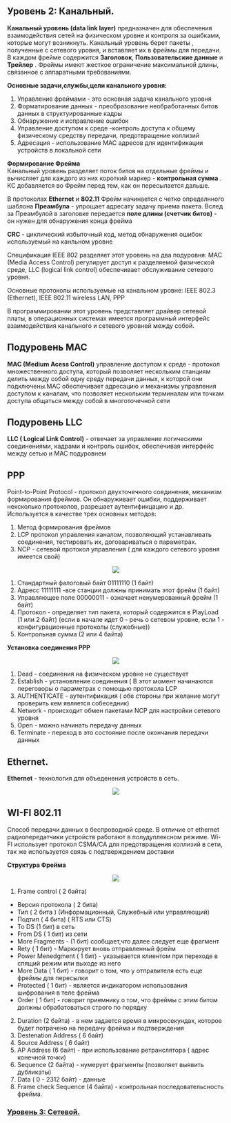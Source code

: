 ## Уровень 2: Канальный.

__Канальный уровень (data link layer)__ предназначен для обеспечения взаимодействия сетей на физическом уровне и контроля за ошибками, которые могут возникнуть. Канальный уровень берет пакеты , полученные с сетевого уровня, и вставляет их в фреймы для передачи. В каждом фрейме содержится **Заголовок**, **Пользовательские данные** и **Трейлер** . Фреймы имеют жесткое ограничение максимальной длины, связанное с аппаратными требованиями.    

__Основные задачи,службы,цели канального уровня:__
1. Управление фреймами - это основная задача канального уровня
2. Форматирование данных - преобразование необработанных битов данных в структуированные кадры
3. Обнаружение и исправление ошибок
4. Управление доступом к среде -контроль доступа к общему физическому средству передачи,  предотвращение коллизий
5. Адресация - использование MAC адресов для идентификации устройств в локальной сети

__Формирование Фрейма__    
Канальный уровень разделяет поток битов на отдельные фреймы и вычисляет для каждого  из них короткий маркер - __контрольная сумма__ . КС добавляется во Фрейм перед тем, как он пересылается дальше.    

В протоколах **Ethernet** и **802.11** Фрейм  начинается с четко определнного шаблона **Преамбула** - упрощает адресату задачу приема пакета. Вслед за Преамбулой в заголовке передается  __поле длины (счетчик битов)__ - он нужен для обнаружения конца фрейма    

**CRC** - циклический избыточный код, метод обнаружения ошибок используемый на канльном уровне

Спецификация IEEE 802 разделяет этот уровень на два подуровня: MAC (Media Access Control) регулирует доступ к разделяемой физической среде, LLC (logical link control) обеспечивает обслуживание сетевого уровня.

Основные протоколы используемые на канальном уровне: IEEE 802.3 (Ethernet), IEEE 802.11 wireless LAN, PPP

В программировании этот уровень представляет драйвер сетевой платы, в операционных системах имеется программный интерфейс взаимодействия канального и сетевого уровней между собой. 

## Подуровень MAC
__MAC (Medium Acess Control)__ управление доступом к среде -  протокол множественного доступа, который позволяет нескольким станциям делить между собой одну среду передачи данных, к которой они подключены.MAC обеспечивает адресацию и механизмы управления доступом к каналам, что позволяет нескольким терминалам или точкам доступа общаться между собой в многоточечной сети

## Подуровень LLC
__LLC ( Logical Link Control)__ - отвечает за управление логическими соединениями, кадрами и контроль ошибок, обеспечивая интерфейс между сетью и MAC подуровнем

## PPP
Point-to-Point Protocol - протокол двухточечного соединения, механизм формирования фреймов. Он обнаруживает ошибки, поддерживает нексколько протоколов, разрешает аутентификцацию и др. Используется в качестве трех основных методов:
1. Метод формирования фреймов
2. LCP протокол управления каналом, позволяющий устанавливать соединения, тестировать их, договариваться о параметрах.
3. NCP - сетевой протокол управления ( для каждого сетевого уровня имеется свой)

<p align="center">
<image src="https://github.com/LLlMEJIb87/OTUS-learning/blob/master/4.%20Data%20link.%20Ethernet/PPP.PNG">
</p>    

1. Cтандартный фалоговый байт 01111110 (1 байт)
2. Адресс 11111111 -все станции должны принимать этот фрейм (1 байт)
3. Управляющее поле 00000011 - означает ненумерованный фрейм (1 байт)
4. Протокол - определяет тип пакета, который содержится в PlayLoad (1 или 2 байт) (если в начале идет 0 - речь о сетевом уровне, если 1 - конфигурационные протоколы (служебные))
5. Контрольная сумма (2 или 4 байта)

__Установка соединения PPP__

<p align="center">
<image src="https://github.com/LLlMEJIb87/OTUS-learning/blob/master/4.%20Data%20link.%20Ethernet/PPP_connected.PNG">
</p>    

1. Dead - соединения на физическом уровне не существует     
2. Establish - установление соединения ( В этот момент начинаются переговоры о параметрах с помощью протокола LCP     
3. AUTHENTICATE - аутентификация ( обе стороны при желание могут проверить кем является собеседник)     
4. Network - происходит обмен пакетами  NCP  для настройки сетевого уровня     
5. Open - можно начинать передачу данных     
6. Terminate - переход в это состояние после окончания передачи данных    

## Ethernet.
__Ethernet__ - технология для объеденения устройств в сеть.

<p align="center">
<image src="https://github.com/LLlMEJIb87/OTUS-learning/blob/master/4.%20Data%20link.%20Ethernet/frame.PNG">
</p>

## WI-FI 802.11
Cпособ передачи данных в беспроводной среде. В отличие от ethernet радиопередатчики устройств работают в полудуплексном режиме. Wi-FI использует протокол CSMA/CA для предотвращения коллизий в сети, так же используется связь с подтверждением доставки     

__Cтруктура Фрейма__   

<p align="center">
<image src="https://github.com/LLlMEJIb87/OTUS-learning/blob/master/4.%20Data%20link.%20Ethernet/frame_WI-FI.PNG">
</p>      

1. Frame control ( 2 байта)
- Версия протокола ( 2 бита)
- Тип ( 2 бита ) (Информационный, Служебный или управляющий)
- Подтип ( 4 бита) ( RTS или СTS)
- To DS (1 бит) в сеть 
- From DS ( 1 бит) из сети
- More Fragments - (1 бит) сообщает,что далее следует еще фрагмент
- Rety ( 1 бит) - Маркирует вновь отправленный фрейм
- Power Menedgment ( 1 бит) - указывается клиентом при переходе в спящий режим или выходе из него
- More Data ( 1 бит) - говорит о том, что у отправителя есть еще фреймы для пересылки
- Protected ( 1 бит) - является индикатором использования шифрования в теле фрейма
- Order ( 1 бит) - говорит приемнику о том, что фреймы с этим битом должны обрабатоваться строго по порядку
2. Duration (2 байта) - в нем задается время в микросекундах, которое будет потрачено  на передачу фрейма и подтверждения
3. Destenation Address ( 6 байт)
4. Source Address ( 6 байт)
5. AP Address (6 байт) - при использование ретранслятора ( адрес конечной точки)
6. Sequence (2 байта) - нумерует фрагменты (позволяет выявить дубликаты)
7. Data ( 0 - 2312 байт) - данные
8. Frame check Sequence (4 байта) - контрольная последовательсность фрейма.


### [ Уровень 3: Сетевой.](https://github.com/LLlMEJIb87/OTUS-learning/tree/master/5.%20Network%20layer.%20IP)
